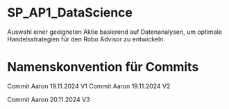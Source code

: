 # SP_AP1_DataScience
Auswahl einer geeigneten Aktie basierend auf Datenanalysen, um optimale Handelsstrategien für den Robo Advisor zu entwickeln.

# Namenskonvention für Commits

Commit Aaron 19.11.2024 V1 
Commit Aaron 19.11.2024 V2

Commit Aaron 20.11.2024 V3